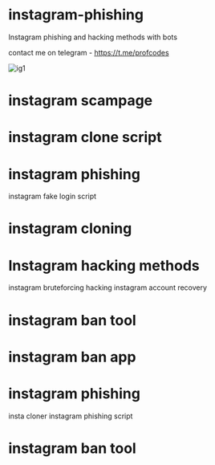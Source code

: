  # instagram-phishing

Instagram phishing and hacking methods with bots

contact me on telegram - https://t.me/profcodes

![ig1](https://github.com/user-attachments/assets/f0433697-a2d9-41bb-823e-970d757c2d2a)

# instagram scampage
# instagram clone script
# instagram phishing
instagram fake login script
# instagram cloning
# Instagram hacking methods
instagram bruteforcing hacking
instagram account recovery
# instagram ban tool
# instagram ban app
# instagram phishing
insta cloner
instagram phishing script
# instagram ban tool
